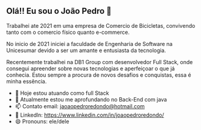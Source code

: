 ## Olá!! Eu sou o João Pedro 👋

Trabalhei ate 2021 em uma empresa de Comercio de Bicicletas, convivendo tanto com o comercio físico quanto e-commerce.

No inicio de 2021 iniciei a faculdade de Engenharia de Software na Unicesumar devido a ser um amante e entusiasta da tecnologia. 

Recentemente trabalhei na DB1 Group com desenvolvedor Full Stack, onde consegui apreender sobre novas tecnologias e aperfeiçoar o que já conhecia. Estou sempre a procura de novos desafios e conquistas, essa é minha essência.

- 🔭 Hoje estou atuando como full Stack
- 🌱 Atualmente estou me aprofundando no Back-End com java
- 📫 Contato email: jaoaopedroredondo@hotmail.com
- 🔗 Linkedln: https://www.linkedin.com/in/joaopedroredondo/
- 😄 Pronouns: ele/dele
